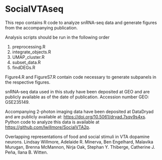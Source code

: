 # SocialVTAseq
 
This repo contains R code to analyze snRNA-seq data and generate figures from the accompanying publication.  

Analysis scripts should be run in the following order  
1) preprocessing.R  
2) integrate_objects.R  
3) UMAP_cluster.R  
4) subset_data.R  
5) findDEGs.R

Figure4.R and FigureS7.R contain code necessary to generate subpanels in the respective figures. 

snRNA-seq data used in this study have been deposited at GEO and are publicly available as of the date of publication. Accession number GEO: GSE235149. 

Accompanying 2-photon imaging data have been deposited at DataDryad and are publicly available at: https://doi.org/10.5061/dryad.7sqv9s4xs. Python code to analyze this data is available at https://github.com/lwillmore/SocialVTA2p. 

Overlapping representations of food and social stimuli in VTA dopamine neurons. Lindsay Willmore, Adelaide R. Minerva, Ben Engelhard, Malavika Murugan, Brenna McMannon, Nirja Oak, Stephan Y. Thiberge, Catherine J. Peña, Ilana B. Witten. 

 
